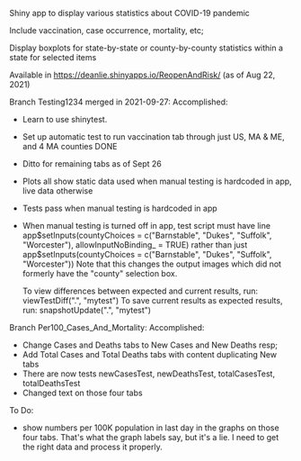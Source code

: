 Shiny app to display various statistics about COVID-19 pandemic

Include vaccination, case occurrence, mortality, etc;

Display boxplots for state-by-state or county-by-county statistics within a state
for selected items

Available in https://deanlie.shinyapps.io/ReopenAndRisk/ (as of Aug 22, 2021)

Branch Testing1234 merged in 2021-09-27:
  Accomplished:
  * Learn to use shinytest.
  * Set up automatic test to run vaccination tab through just US, MA & ME, and 4 MA counties DONE
  * Ditto for remaining tabs as of Sept 26
  * Plots all show static data used when manual testing is hardcoded in app, live data
      otherwise
  * Tests pass when manual testing is hardcoded in app
  * When manual testing is turned off in app, test script must have line
      app$setInputs(countyChoices = c("Barnstable", "Dukes", "Suffolk", "Worcester"),
              allowInputNoBinding_ = TRUE)
    rather than just
      app$setInputs(countyChoices = c("Barnstable", "Dukes", "Suffolk", "Worcester"))
    Note that this changes the output images which did not formerly have the "county"
      selection box.

    To view differences between expected and current results, run:
      viewTestDiff(".", "mytest")
    To save current results as expected results, run:
      snapshotUpdate(".", "mytest")

Branch Per100_Cases_And_Mortality:
  Accomplished:
  * Change Cases and Deaths tabs to New Cases and New Deaths resp;
  * Add Total Cases and Total Deaths tabs with content duplicating New<resp> tabs
  * There are now tests newCasesTest, newDeathsTest, totalCasesTest, totalDeathsTest
  * Changed text on those four tabs
  
  To Do:
  * show numbers per 100K population in last day in the graphs on those four tabs.
    That's what the graph labels say, but it's a lie. I need to get the right data
    and process it properly.

